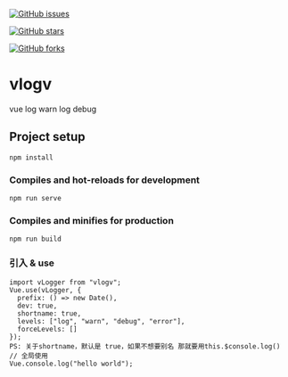 [![GitHub issues](https://img.shields.io/github/issues/markbye/vlogv.git?color=green&label=vlogv&logo=logo&logoColor=red)](https://github.com/markbye/vlogv.git/issues)

[![GitHub stars](https://img.shields.io/github/stars/markbye/vlogv.git)](https://github.com/markbye/vlogv.git/stargazers)

[![GitHub forks](https://img.shields.io/github/forks/markbye/vlogv.git)](https://github.com/markbye/vlogv.git/network)


# vlogv
vue log warn log debug
## Project setup
```
npm install
```

### Compiles and hot-reloads for development
```
npm run serve
```

### Compiles and minifies for production
```
npm run build
```

### 引入 & use
```
import vLogger from "vlogv";
Vue.use(vLogger, {
  prefix: () => new Date(),
  dev: true,
  shortname: true,
  levels: ["log", "warn", "debug", "error"],
  forceLevels: []
});
PS: 关于shortname，默认是 true，如果不想要别名 那就要用this.$console.log()
// 全局使用
Vue.console.log("hello world");
```
